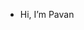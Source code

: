 
-  Hi, I’m Pavan


<!--
**pavankumar019/pavankumar019** is a ✨ _special_ ✨ repository because its `README.md` (this file) appears on your GitHub profile.

Here are some ideas to get you started:

+ Hi, I'm Pavan
+ 🌱 I’m currently learning to develop mobile apps


-->
